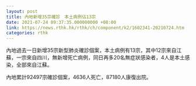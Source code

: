 ```yaml
---
layout: post
title: 內地新增35宗確診　本土病例佔13宗
date: 2021-07-24 09:37:35.000000000 +08:00
link: https://news.rthk.hk/rthk/ch/component/k2/1602341-20210724.htm
categories: rthk
---
```


內地過去一日新增35宗新型肺炎確診個案，本土病例有13宗，其中12宗來自江蘇，一宗來自四川，無新增死亡病例，同日再多20名無症狀感染者，4人是本土感染，全部來自江蘇。

內地累計92497宗確診個案，4636人死亡，87180人康復出院。
